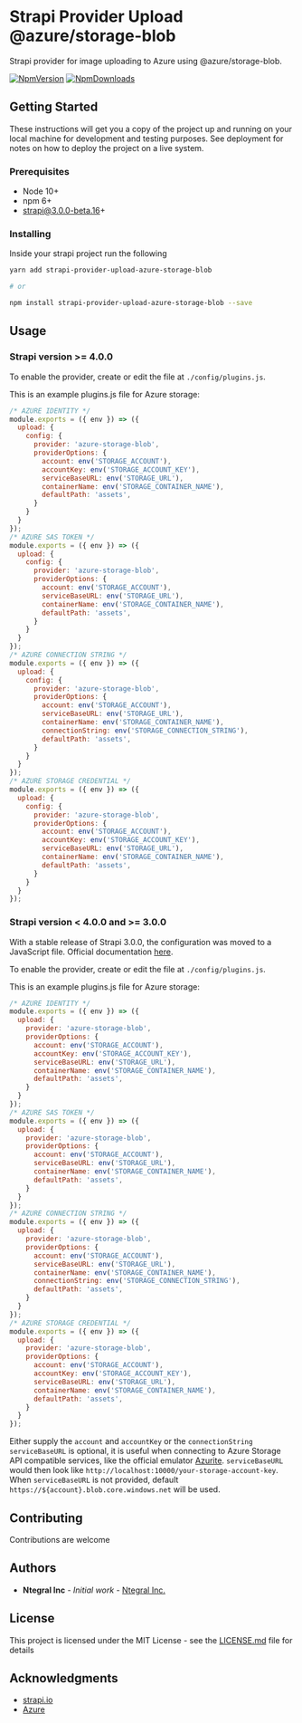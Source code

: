 # Strapi Provider Upload @azure/storage-blob
Strapi provider for image uploading to Azure using @azure/storage-blob.

[![NpmVersion](https://img.shields.io/npm/v/strapi-provider-upload-azure-storage-blob.svg)](https://www.npmjs.com/package/strapi-provider-upload-azure-storage-blob) [![NpmDownloads](https://img.shields.io/npm/dt/strapi-provider-upload-azure-storage-blob.svg)](https://www.npmjs.com/package/strapi-provider-upload-azure-storage-blob)

## Getting Started

These instructions will get you a copy of the project up and running on your local machine for development and testing purposes. See deployment for notes on how to deploy the project on a live system.

### Prerequisites

* Node 10+
* npm 6+
* strapi@3.0.0-beta.16+

### Installing

Inside your strapi project run the following

```sh
yarn add strapi-provider-upload-azure-storage-blob

# or

npm install strapi-provider-upload-azure-storage-blob --save
```

## Usage

### Strapi version >= 4.0.0

To enable the provider, create or edit the file at ```./config/plugins.js```.

This is an example plugins.js file for Azure storage:
```JavaScript
/* AZURE IDENTITY */
module.exports = ({ env }) => ({
  upload: {
    config: {
      provider: 'azure-storage-blob',
      providerOptions: {
        account: env('STORAGE_ACCOUNT'),
        accountKey: env('STORAGE_ACCOUNT_KEY'),
        serviceBaseURL: env('STORAGE_URL'),
        containerName: env('STORAGE_CONTAINER_NAME'),
        defaultPath: 'assets',
      }
    }
  }
});
/* AZURE SAS TOKEN */
module.exports = ({ env }) => ({
  upload: {
    config: {
      provider: 'azure-storage-blob',
      providerOptions: {
        account: env('STORAGE_ACCOUNT'),
        serviceBaseURL: env('STORAGE_URL'),
        containerName: env('STORAGE_CONTAINER_NAME'),
        defaultPath: 'assets',
      }
    }
  }
});
/* AZURE CONNECTION STRING */
module.exports = ({ env }) => ({
  upload: {
    config: {
      provider: 'azure-storage-blob',
      providerOptions: {
        account: env('STORAGE_ACCOUNT'),
        serviceBaseURL: env('STORAGE_URL'),
        containerName: env('STORAGE_CONTAINER_NAME'),
        connectionString: env('STORAGE_CONNECTION_STRING'),
        defaultPath: 'assets',
      }
    }
  }
});
/* AZURE STORAGE CREDENTIAL */
module.exports = ({ env }) => ({
  upload: {
    config: {
      provider: 'azure-storage-blob',
      providerOptions: {
        account: env('STORAGE_ACCOUNT'),
        accountKey: env('STORAGE_ACCOUNT_KEY'),
        serviceBaseURL: env('STORAGE_URL'),
        containerName: env('STORAGE_CONTAINER_NAME'),
        defaultPath: 'assets',
      }
    }
  }
});
```

### Strapi version < 4.0.0 and >= 3.0.0

With a stable release of Strapi 3.0.0, the configuration was moved to a JavaScript file. Official documentation [here](https://strapi.io/documentation/developer-docs/latest/development/plugins/upload.html#using-a-provider).

To enable the provider, create or edit the file at ```./config/plugins.js```.

This is an example plugins.js file for Azure storage:
```JavaScript
/* AZURE IDENTITY */
module.exports = ({ env }) => ({
  upload: {
    provider: 'azure-storage-blob',
    providerOptions: {
      account: env('STORAGE_ACCOUNT'),
      accountKey: env('STORAGE_ACCOUNT_KEY'),
      serviceBaseURL: env('STORAGE_URL'),
      containerName: env('STORAGE_CONTAINER_NAME'),
      defaultPath: 'assets',
    }
  }
});
/* AZURE SAS TOKEN */
module.exports = ({ env }) => ({
  upload: {
    provider: 'azure-storage-blob',
    providerOptions: {
      account: env('STORAGE_ACCOUNT'),
      serviceBaseURL: env('STORAGE_URL'),
      containerName: env('STORAGE_CONTAINER_NAME'),
      defaultPath: 'assets',
    }
  }
});
/* AZURE CONNECTION STRING */
module.exports = ({ env }) => ({
  upload: {
    provider: 'azure-storage-blob',
    providerOptions: {
      account: env('STORAGE_ACCOUNT'),
      serviceBaseURL: env('STORAGE_URL'),
      containerName: env('STORAGE_CONTAINER_NAME'),
      connectionString: env('STORAGE_CONNECTION_STRING'),
      defaultPath: 'assets',
    }
  }
});
/* AZURE STORAGE CREDENTIAL */
module.exports = ({ env }) => ({
  upload: {
    provider: 'azure-storage-blob',
    providerOptions: {
      account: env('STORAGE_ACCOUNT'),
      accountKey: env('STORAGE_ACCOUNT_KEY'),
      serviceBaseURL: env('STORAGE_URL'),
      containerName: env('STORAGE_CONTAINER_NAME'),
      defaultPath: 'assets',
    }
  }
});
```
Either supply the `account` and `accountKey` or the `connectionString`
`serviceBaseURL` is optional, it is useful when connecting to Azure Storage API compatible services, like the official emulator [Azurite](https://github.com/Azure/Azurite/). `serviceBaseURL` would then look like `http://localhost:10000/your-storage-account-key`.  
When `serviceBaseURL` is not provided, default `https://${account}.blob.core.windows.net` will be used.

## Contributing

Contributions are welcome

## Authors

* **Ntegral Inc** - *Initial work* - [Ntegral Inc.](https://github.com/ntegral)

## License

This project is licensed under the MIT License - see the [LICENSE.md](LICENSE.md) file for details

## Acknowledgments

- [strapi.io](https://strapi.io)
- [Azure](https://azure.microsoft.com)